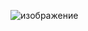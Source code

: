 ![изображение](https://user-images.githubusercontent.com/79270961/223825021-9c7bd768-024e-429d-855b-3fb2b4d1d183.png)

